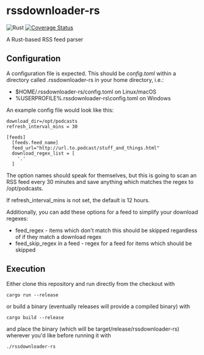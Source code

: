 # rssdownloader-rs
![Rust](https://github.com/tolien/rssdownloader-rs/workflows/Rust/badge.svg)
[![Coverage Status](https://coveralls.io/repos/github/tolien/rssdownloader-rs/badge.svg?branch=master)](https://coveralls.io/github/tolien/rssdownloader-rs?branch=master)

A Rust-based RSS feed parser

## Configuration

A configuration file is expected. This should be *config.toml*
within a directory called .rssdownloader-rs in your home directory, i.e.:

* $HOME/.rssdownloader-rs/config.toml on Linux/macOS
* %USERPROFILE%\.rssdownloader-rs\config.toml on Windows

An example config file would look like this:

```
download_dir=/opt/podcasts
refresh_interval_mins = 30

[feeds]
  [feeds.feed_name]
  feed_url="http://url.to.podcast/stuff_and_things.html"
  download_regex_list = [
    '.'
  ]
```

The option names should speak for themselves, but this is going to scan an RSS feed every 30 minutes and save anything which matches the regex to /opt/podcasts.

If refresh_interval_mins is not set, the default is 12 hours.

Additionally, you can add these options for a feed to simplify your download regexes:

* feed_regex - items which don't match this should be skipped regardless of if they match a download regex
* feed_skip_regex in a feed - regex for a feed for items which should be skipped

## Execution
Either clone this repository and run directly from the checkout with

    cargo run --release

or build a binary (eventually releases will provide a compiled binary) with

    cargo build --release

and place the binary (which will be target/release/rssdownloader-rs) wherever you'd like before running it with

    ./rssdownloader-rs
